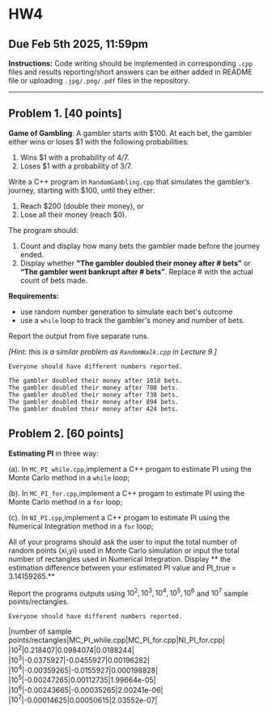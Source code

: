 # HW4
## Due Feb 5th 2025, 11:59pm

**Instructions:** 
Code writing should be implemented in corresponding `.cpp` files and results reporting/short answers can be either added in README file or uploading `.jpg/.png/.pdf` files in the repository.

---------------------------------------------------------------------------------------------------------------------------------------

## Problem 1. [40 points]
**Game of Gambling**: A gambler starts with $100. At each bet, the gambler either wins or loses $1 with the following probabilities:
1.	Wins $1 with a probability of 4/7.
2.	Loses $1 with a probability of 3/7.

Write a C++ program in `RandomGambling.cpp` that simulates the gambler’s journey, starting with $100, until they either:
1.	Reach $200 (double their money), or
2.	Lose all their money (reach $0).

The program should:
1.	Count and display how many bets the gambler made before the journey ended.
2.	Display whether **"The gambler doubled their money after # bets”** or **“The gambler went bankrupt after # bets”**. Replace # with the actual count of bets made.

**Requirements:**
* use random number generation to simulate each bet's outcome
* use a `while` loop to track the gambler's money and number of bets.

Report the output from five separate runs.

*[Hint: this is a similar problem as `RandomWalk.cpp` in Lecture 9.]*

```
Everyone should have different numbers reported. 
```

```
The gambler doubled their money after 1018 bets.
The gambler doubled their money after 708 bets.
The gambler doubled their money after 738 bets.
The gambler doubled their money after 894 bets.
The gambler doubled their money after 424 bets.
```
## Problem 2. [60 points]
**Estimating PI** in three way:

(a). In `MC_PI_while.cpp`,implement a C++ progam to estimate PI using the Monte Carlo method in a `while` loop;

(b). In `MC_PI_for.cpp`,implement a C++ progam to estimate PI using the Monte Carlo method in a `for` loop;

(c). In `NI_PI.cpp`,implement a C++ progam to estimate PI using the Numerical Integration method in a `for` loop;

All of your programs should ask the user to input the total number of random points (xi,yi) used in Monte Carlo simulation or input the total number of rectangles used in Numerical Integration. Display ** the estimation difference between your estimated PI value and PI_true = 3.14159265.**

Report the programs outputs using $10^2, 10^3, 10^4, 10^5, 10^6$ and $10^7$ sample points/rectangles. 

```
Everyone should have different numbers reported. 
```

|number of sample points/rectangles|MC_PI_while.cpp|MC_PI_for.cpp|NI_PI_for.cpp|
|$10^2$|0.218407|0.0984074|0.0188244|
|$10^3$|-0.0375927|-0.0455927|0.00196282|
|$10^4$|-0.00359265|-0.0155927|0.000198828|
|$10^5$|-0.00247265|0.00112735|1.99664e-05|
|$10^6$|-0.00243665|-0.00035265|2.00241e-06|
|$10^7$|-0.00014625|0.00050615|2.03552e-07|


